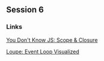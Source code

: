 ## Session 6

### Links

<a href="https://github.com/getify/You-Dont-Know-JS/tree/1st-ed/scope%20%26%20closures">
You Don't Know JS: Scope & Closure</a>

<a href="http://latentflip.com/loupe/">Loupe: Event Loop Visualized</a>



